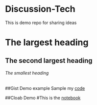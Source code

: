 # Discussion-Tech
This is demo repo for sharing ideas

# The largest heading
## The second largest heading
###### The smallest heading

##Gist Demo example
Sample my [code](https://gist.github.com/shravantibn/417e2f8f9cff769cf40971805fca5218)

##Cloab Demo
#This is the [notebook](https://github.com/shravantibn/Discussion-Tech/blob/main/tech_doc.ipynb)

